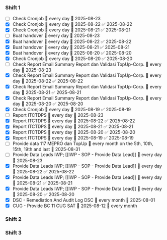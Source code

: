 
### Shift 1
- [ ] Check Cronjob 🔁 every day 📅 2025-08-23
- [x] Check Cronjob 🔁 every day 📅 2025-08-22 ✅ 2025-08-22
- [x] Check Cronjob 🔁 every day 📅 2025-08-21 ✅ 2025-08-21
- [ ] Buat handover 🔁 every day 📅 2025-08-23
- [x] Buat handover 🔁 every day 📅 2025-08-22 ✅ 2025-08-22
- [x] Buat handover 🔁 every day 📅 2025-08-21 ✅ 2025-08-21
- [x] Buat handover 🔁 every day 📅 2025-08-20 ✅ 2025-08-20
- [x] Check Cronjob 🔁 every day 📅 2025-08-20 ✅ 2025-08-20
- [ ] Check Report Email Summary Report dan Validasi TopUp-Corp. 🔁 every day 📅 2025-08-23
- [x] Check Report Email Summary Report dan Validasi TopUp-Corp. 🔁 every day 📅 2025-08-22 ✅ 2025-08-22
- [x] Check Report Email Summary Report dan Validasi TopUp-Corp. 🔁 every day 📅 2025-08-21 ✅ 2025-08-21
- [x] Check Report Email Summary Report dan Validasi TopUp-Corp. 🔁 every day 📅 2025-08-20 ✅ 2025-08-20
- [x] Check Cronjob 🔁 every day 📅 2025-08-19 ✅ 2025-08-19
- [ ] Report ITCTDPS 🔁 every day 📅 2025-08-23
- [x] Report ITCTDPS 🔁 every day 📅 2025-08-22 ✅ 2025-08-22
- [x] Report ITCTDPS 🔁 every day 📅 2025-08-21 ✅ 2025-08-21
- [x] Report ITCTDPS 🔁 every day 📅 2025-08-20 ✅ 2025-08-20
- [x] Report ITCTDPS 🔁 every day 📅 2025-08-19 ✅ 2025-08-19
- [ ] Provide data 117 MEPRO dan TopUp 🔁 every month on the 5th, 10th, 15th, 19th and last 📅 2025-08-31
- [ ] Provide Data Leads IWP; [[IWP - SOP - Provide Data Lead]] 🔁 every day 📅 2025-08-23
- [x] Provide Data Leads IWP; [[IWP - SOP - Provide Data Lead]] 🔁 every day 📅 2025-08-22 ✅ 2025-08-22
- [x] Provide Data Leads IWP; [[IWP - SOP - Provide Data Lead]] 🔁 every day 📅 2025-08-21 ✅ 2025-08-21
- [x] Provide Data Leads IWP; [[IWP - SOP - Provide Data Lead]] 🔁 every day 📅 2025-08-20 ✅ 2025-08-20
- [x] DSC - Remediation And Audit Log DSC 🔁 every month 📅 2025-08-01
- [x] CUG - Provide BC 11 CUG SAT 📅 2025-08-12 🔁 every month
### Shift 2

### Shift 3
